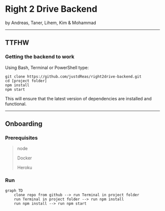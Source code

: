 # Right 2 Drive Backend
by Andreas, Taner, Lihem, Kim & Mohammad

---
## TTFHW
### Getting the backend to work
Using Bash, Terminal or PowerShell type:

```
git clone https://github.com/justdReas/right2drive-backend.git
cd [project folder]
npm install
npm start
```
This will ensure that the latest version of dependencies are installed and functional.

---
## Onboarding
### Prerequisites

>node
>
>Docker
>
>Heroku

### Run

```mermaid!
graph TD
	clone repo from github --> run Terminal in project folder
   	run Terminal in project folder --> run npm install
   	run npm install --> run npm start
```

